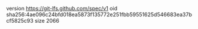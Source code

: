 version https://git-lfs.github.com/spec/v1
oid sha256:4ae096c24bfd018ea5873f135772e251fbb59551625d546683ea37bcf5825c93
size 2066
